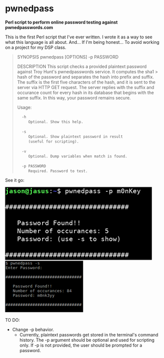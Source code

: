 # pwnedpass

**Perl script to perform online password testing against pwnedpasswords.com**

This is the first Perl script that I've ever written. I wrote it as a way to see what this language is all about. And... If I'm being honest... To avoid working on a project for my DSP class.

> SYNOPSIS
>    pwnedpass [OPTIONS] -p PASSWORD
> 
> DESCRIPTION
> This script checks a provided plaintext password against 
> Troy Hunt's pwnedpasswords service. It computes the sha1 > hash 
> of the password and separates the hash into prefix and suffix. 
> The suffix is the first five characters of the hash, and it is 
> sent to the server via HTTP GET request. The server replies 
> with the suffix and occurance count for every hash in its 
> database that begins with the same suffix. In this way, your 
> password remains secure. 
> 
>    Usage:
> 
>       -h
>          Optional. Show this help.
> 
>       -s
>          Optional. Show plaintext password in result
>          (useful for scripting).
> 
>       -v 
>          Optional. Dump variables when match is found.
> 
>       -p PASSWORD
>          Required. Password to test.
> 

See it go:

![See it go](img/pwnedpass_terminal_1.png)
![AND AGAIN](img/pwnedpass_terminal_2.png)

TO DO:
* Change -p behavior. 
  - Currently, plaintext passwords get stored in the terminal's command history. The -p argument should be optional and used for scripting only. If -p is not provided, the user should be prompted for a password.
